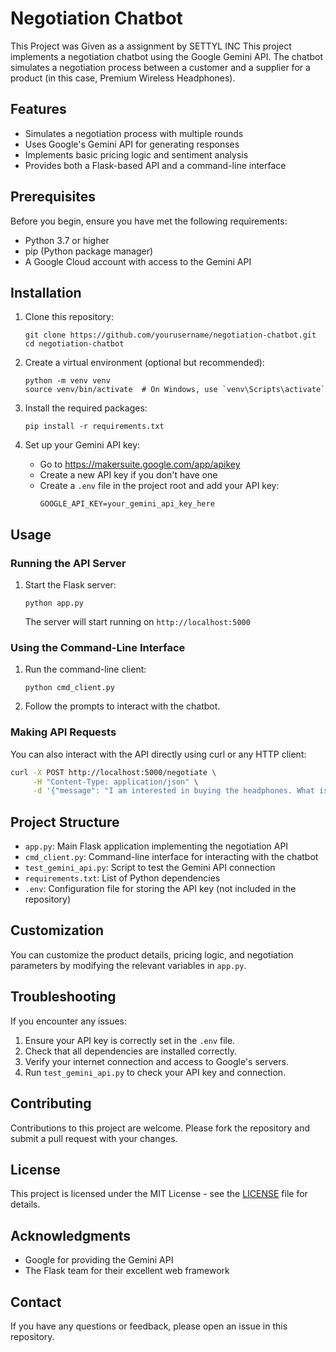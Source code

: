 # Negotiation Chatbot

This Project was Given as a assignment by SETTYL INC
This project implements a negotiation chatbot using the Google Gemini API. The chatbot simulates a negotiation process between a customer and a supplier for a product (in this case, Premium Wireless Headphones).

## Features

- Simulates a negotiation process with multiple rounds
- Uses Google's Gemini API for generating responses
- Implements basic pricing logic and sentiment analysis
- Provides both a Flask-based API and a command-line interface

## Prerequisites

Before you begin, ensure you have met the following requirements:

- Python 3.7 or higher
- pip (Python package manager)
- A Google Cloud account with access to the Gemini API

## Installation

1. Clone this repository:
   ```
   git clone https://github.com/yourusername/negotiation-chatbot.git
   cd negotiation-chatbot
   ```

2. Create a virtual environment (optional but recommended):
   ```
   python -m venv venv
   source venv/bin/activate  # On Windows, use `venv\Scripts\activate`
   ```

3. Install the required packages:
   ```
   pip install -r requirements.txt
   ```

4. Set up your Gemini API key:
   - Go to https://makersuite.google.com/app/apikey
   - Create a new API key if you don't have one
   - Create a `.env` file in the project root and add your API key:
     ```
     GOOGLE_API_KEY=your_gemini_api_key_here
     ```

## Usage

### Running the API Server

1. Start the Flask server:
   ```
   python app.py
   ```
   The server will start running on `http://localhost:5000`

### Using the Command-Line Interface

1. Run the command-line client:
   ```
   python cmd_client.py
   ```
   
2. Follow the prompts to interact with the chatbot.

### Making API Requests

You can also interact with the API directly using curl or any HTTP client:

```bash
curl -X POST http://localhost:5000/negotiate \
     -H "Content-Type: application/json" \
     -d '{"message": "I am interested in buying the headphones. What is your best price?", "history": []}'
```

## Project Structure

- `app.py`: Main Flask application implementing the negotiation API
- `cmd_client.py`: Command-line interface for interacting with the chatbot
- `test_gemini_api.py`: Script to test the Gemini API connection
- `requirements.txt`: List of Python dependencies
- `.env`: Configuration file for storing the API key (not included in the repository)

## Customization

You can customize the product details, pricing logic, and negotiation parameters by modifying the relevant variables in `app.py`.

## Troubleshooting

If you encounter any issues:

1. Ensure your API key is correctly set in the `.env` file.
2. Check that all dependencies are installed correctly.
3. Verify your internet connection and access to Google's servers.
4. Run `test_gemini_api.py` to check your API key and connection.

## Contributing

Contributions to this project are welcome. Please fork the repository and submit a pull request with your changes.

## License

This project is licensed under the MIT License - see the [LICENSE](LICENSE) file for details.

## Acknowledgments

- Google for providing the Gemini API
- The Flask team for their excellent web framework

## Contact

If you have any questions or feedback, please open an issue in this repository.
